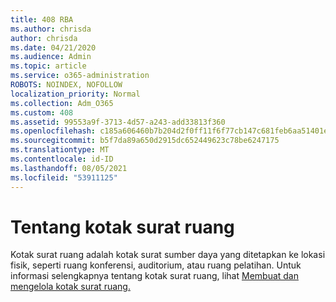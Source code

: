 ```yaml
---
title: 408 RBA
ms.author: chrisda
author: chrisda
ms.date: 04/21/2020
ms.audience: Admin
ms.topic: article
ms.service: o365-administration
ROBOTS: NOINDEX, NOFOLLOW
localization_priority: Normal
ms.collection: Adm_O365
ms.custom: 408
ms.assetid: 99553a9f-3713-4d57-a243-add33813f360
ms.openlocfilehash: c185a606460b7b204d2f0ff11f6f77cb147c681feb6aa51401e1515ca8017a68
ms.sourcegitcommit: b5f7da89a650d2915dc652449623c78be6247175
ms.translationtype: MT
ms.contentlocale: id-ID
ms.lasthandoff: 08/05/2021
ms.locfileid: "53911125"
---
```

# <a name="about-room-mailboxes"></a>Tentang kotak surat ruang

Kotak surat ruang adalah kotak surat sumber daya yang ditetapkan ke lokasi fisik, seperti ruang konferensi, auditorium, atau ruang pelatihan. Untuk informasi selengkapnya tentang kotak surat ruang, lihat [Membuat dan mengelola kotak surat ruang.](https://go.microsoft.com/fwlink/p/?linkid=717533)
